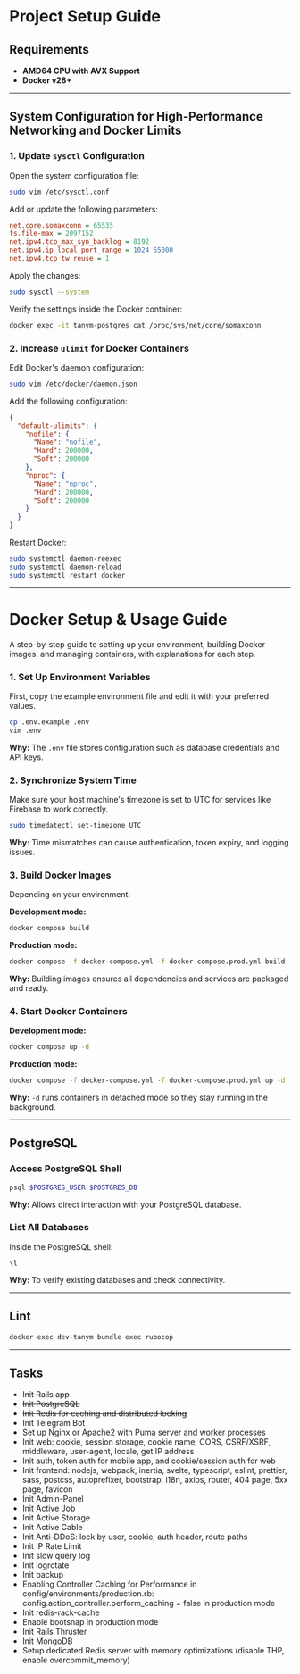 # Project Setup Guide

## Requirements

- **AMD64 CPU with AVX Support**
- **Docker v28+**

---

## System Configuration for High-Performance Networking and Docker Limits

### 1. Update `sysctl` Configuration
Open the system configuration file:
```bash
sudo vim /etc/sysctl.conf
```

Add or update the following parameters:
```ini
net.core.somaxconn = 65535
fs.file-max = 2097152
net.ipv4.tcp_max_syn_backlog = 8192
net.ipv4.ip_local_port_range = 1024 65000
net.ipv4.tcp_tw_reuse = 1
```

Apply the changes:
```bash
sudo sysctl --system
```

Verify the settings inside the Docker container:
```bash
docker exec -it tanym-postgres cat /proc/sys/net/core/somaxconn
```

### 2. Increase `ulimit` for Docker Containers
Edit Docker's daemon configuration:
```bash
sudo vim /etc/docker/daemon.json
```

Add the following configuration:
```json
{
  "default-ulimits": {
    "nofile": {
      "Name": "nofile",
      "Hard": 200000,
      "Soft": 200000
    },
    "nproc": {
      "Name": "nproc",
      "Hard": 200000,
      "Soft": 200000
    }
  }
}
```

Restart Docker:
```bash
sudo systemctl daemon-reexec
sudo systemctl daemon-reload
sudo systemctl restart docker
```

---

# Docker Setup & Usage Guide

A step-by-step guide to setting up your environment, building Docker images, and managing containers, with explanations for each step.

### 1. **Set Up Environment Variables**
First, copy the example environment file and edit it with your preferred values.
```bash
cp .env.example .env
vim .env
```
**Why:** The `.env` file stores configuration such as database credentials and API keys.

### 2. **Synchronize System Time**
Make sure your host machine's timezone is set to UTC for services like Firebase to work correctly.
```bash
sudo timedatectl set-timezone UTC
```
**Why:** Time mismatches can cause authentication, token expiry, and logging issues.

### 3. **Build Docker Images**
Depending on your environment:

**Development mode:**
```bash
docker compose build
```
**Production mode:**
```bash
docker compose -f docker-compose.yml -f docker-compose.prod.yml build
```
**Why:** Building images ensures all dependencies and services are packaged and ready.

### 4. **Start Docker Containers**

**Development mode:**
```bash
docker compose up -d
```
**Production mode:**
```bash
docker compose -f docker-compose.yml -f docker-compose.prod.yml up -d
```
**Why:** `-d` runs containers in detached mode so they stay running in the background.

---

## PostgreSQL

### Access PostgreSQL Shell
```bash
psql $POSTGRES_USER $POSTGRES_DB
```
**Why:** Allows direct interaction with your PostgreSQL database.

### List All Databases
Inside the PostgreSQL shell:
```psql
\l
```
**Why:** To verify existing databases and check connectivity.

---

## Lint
```bash
docker exec dev-tanym bundle exec rubocop
```

---

## Tasks

- ~~Init Rails app~~
- ~~Init PostgreSQL~~
- ~~Init Redis for caching and distributed locking~~
- Init Telegram Bot
- Set up Nginx or Apache2 with Puma server and worker processes
- Init web: cookie, session storage, cookie name, CORS, CSRF/XSRF, middleware, user-agent, locale, get IP address
- Init auth, token auth for mobile app, and cookie/session auth for web
- Init frontend: nodejs, webpack, inertia, svelte, typescript, eslint, prettier, sass, postcss, autoprefixer, bootstrap, i18n, axios, router, 404 page, 5xx page, favicon
- Init Admin-Panel
- Init Active Job
- Init Active Storage
- Init Active Cable
- Init Anti-DDoS: lock by user, cookie, auth header, route paths
- Init IP Rate Limit
- Init slow query log
- Init logrotate
- Init backup
- Enabling Controller Caching for Performance in config/environments/production.rb: config.action_controller.perform_caching = false in production mode
- Init redis-rack-cache
- Enable bootsnap in production mode
- Init Rails Thruster
- Init MongoDB
- Setup dedicated Redis server with memory optimizations (disable THP, enable overcommit_memory)

